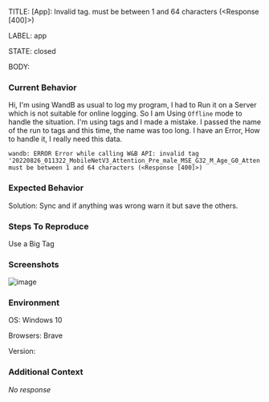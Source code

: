 TITLE:
[App]: Invalid tag. must be between 1 and 64 characters (<Response [400]>)

LABEL:
app

STATE:
closed

BODY:
### Current Behavior

Hi, I'm using WandB as usual to log my program, I had to Run it on a Server which is not suitable for online logging. So I am Using `Offline` mode to handle the situation.
I'm using tags and I made a mistake. I passed the name of the run to tags and this time, the name was too long.
I have an Error, How to handle it, I really need this data.

```
wandb: ERROR Error while calling W&B API: invalid tag '20220826_011322_MobileNetV3_Attention_Pre_male_MSE_G32_M_Age_G0_Atten'. must be between 1 and 64 characters (<Response [400]>)
```


### Expected Behavior

Solution: Sync and if anything was wrong warn it but save the others.

### Steps To Reproduce

Use a Big Tag

### Screenshots

![image](https://user-images.githubusercontent.com/25700939/187825379-e2008fbe-0f55-4674-8387-942e6ee85298.png)


### Environment

OS: Windows 10

Browsers: Brave

Version:


### Additional Context

_No response_

